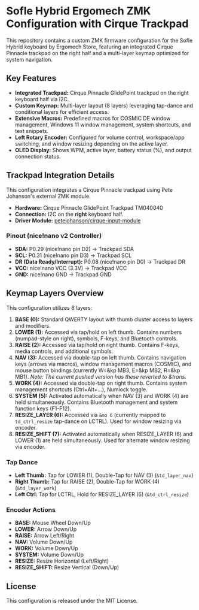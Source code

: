 # Sofle Hybrid Ergomech ZMK Configuration with Cirque Trackpad

This repository contains a custom ZMK firmware configuration for the Sofle Hybrid keyboard by Ergomech Store, featuring an integrated Cirque Pinnacle trackpad on the right half and a multi-layer keymap optimized for system navigation.

## Key Features

*   **Integrated Trackpad:** Cirque Pinnacle GlidePoint trackpad on the right keyboard half via I2C.
*   **Custom Keymap:** Multi-layer layout (8 layers) leveraging tap-dance and conditional layers for efficient access.
*   **Extensive Macros:** Predefined macros for COSMIC DE window management, Windows 11 window management, system shortcuts, and text snippets.
*   **Left Rotary Encoder:** Configured for volume control, workspace/app switching, and window resizing depending on the active layer.
*   **OLED Display:** Shows WPM, active layer, battery status (%), and output connection status.

## Trackpad Integration Details

This configuration integrates a Cirque Pinnacle trackpad using Pete Johanson's external ZMK module.

*   **Hardware:** Cirque Pinnacle GlidePoint Trackpad TM040040
*   **Connection:** I2C on the **right** keyboard half.
*   **Driver Module:** [petejohanson/cirque-input-module](https://github.com/petejohanson/cirque-input-module)

### Pinout (nice!nano v2 Controller)

*   **SDA:** P0.29 (nice!nano pin D2) -> Trackpad SDA
*   **SCL:** P0.31 (nice!nano pin D3) -> Trackpad SCL
*   **DR (Data Ready/Interrupt):** P0.08 (nice!nano pin D0) -> Trackpad DR
*   **VCC:** nice!nano VCC (3.3V) -> Trackpad VCC
*   **GND:** nice!nano GND -> Trackpad GND

## Keymap Layers Overview

This configuration utilizes 8 layers:

1.  **BASE (0):** Standard QWERTY layout with thumb cluster access to layers and modifiers.
2.  **LOWER (1):** Accessed via tap/hold on left thumb. Contains numbers (numpad-style on right), symbols, F-keys, and Bluetooth controls.
3.  **RAISE (2):** Accessed via tap/hold on right thumb. Contains F-keys, media controls, and additional symbols.
4.  **NAV (3):** Accessed via double-tap on left thumb. Contains navigation keys (arrows via macros), window management macros (COSMIC), and mouse button bindings (currently W=&kp MB3, E=&kp MB2, R=&kp MB1). *Note: The current pushed version has these reverted to &trans.*
5.  **WORK (4):** Accessed via double-tap on right thumb. Contains system management shortcuts (Ctrl+Alt+...), Numlock toggle.
6.  **SYSTEM (5):** Activated automatically when NAV (3) and WORK (4) are held simultaneously. Contains Bluetooth management and system function keys (F1-F12).
7.  **RESIZE_LAYER (6):** Accessed via `&mo 6` (currently mapped to `td_ctrl_resize` tap-dance on LCTRL). Used for window resizing via encoder.
8.  **RESIZE_SHIFT (7):** Activated automatically when RESIZE\_LAYER (6) and LOWER (1) are held simultaneously. Used for alternate window resizing via encoder.

### Tap Dance

*   **Left Thumb:** Tap for LOWER (1), Double-Tap for NAV (3) (`&td_layer_nav`)
*   **Right Thumb:** Tap for RAISE (2), Double-Tap for WORK (4) (`&td_layer_work`)
*   **Left Ctrl:** Tap for LCTRL, Hold for RESIZE\_LAYER (6) (`&td_ctrl_resize`)

### Encoder Actions

*   **BASE:** Mouse Wheel Down/Up
*   **LOWER:** Arrow Down/Up
*   **RAISE:** Arrow Left/Right
*   **NAV:** Volume Down/Up
*   **WORK:** Volume Down/Up
*   **SYSTEM:** Volume Down/Up
*   **RESIZE:** Resize Horizontal (Left/Right)
*   **RESIZE_SHIFT:** Resize Vertical (Down/Up)

## License

This configuration is released under the MIT License.
